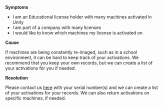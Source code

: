 
        

**Symptoms** 

*   I am an Educational license holder with many machines activated in Unity
*   I am part of a company with many licenses
*   I would like to know which machines my license is activated on

**Cause** 

If machines are being constantly re-imaged, such as in a school environment, it can be hard to keep track of your activations. We recommend that you keep your own records, but we can create a list of your activations for you if needed.

**Resolution** 

Please contact us [here](/hc/en-us/requests/new) with your serial number(s) and we can create a list of your activations for your records. We can also return activations on specific machines, if needed.

      